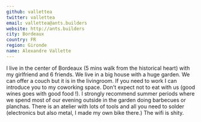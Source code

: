 ```yaml
---
github: vallettea
twitter: vallettea
email: vallettea@ants.builders
website: http://ants.builders
city: Bordeaux
country: FR
region: Gironde
name: Alexandre Vallette
---
```


I live in the center of Bordeaux (5 mins walk from the historical heart) with my girlfriend and 6 friends. We live in a big house with a huge garden. We can offer a couch but it is in the livingroom. If you need to work I can introduce you to my coworking space.
Don't expect not to eat with us (good wines goes with good food !). I strongly recommend summer periods where we spend most of our evening outside in the garden doing barbecues or planchas.
There is an atelier with lots of tools and all you need to solder (electronics but also metal, I made my own bike there.)
The wifi is shity.

